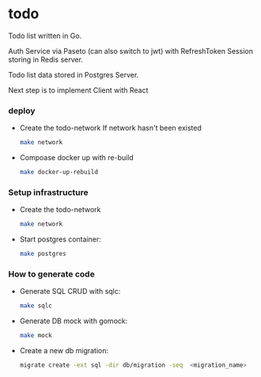 # todo

Todo list written in Go.

Auth Service via Paseto (can also switch to jwt) with RefreshToken Session storing in Redis server.

Todo list data stored in Postgres Server.

Next step is to implement Client with React

### deploy

- Create the todo-network
  If network hasn't been existed

  ```bash
  make network
  ```

- Compoase docker up with re-build
  ```bash
  make docker-up-rebuild
  ```

### Setup infrastructure

- Create the todo-network

  ```bash
  make network
  ```

- Start postgres container:
  ```bash
  make postgres
  ```

### How to generate code

- Generate SQL CRUD with sqlc:

  ```bash
  make sqlc
  ```

- Generate DB mock with gomock:

  ```bash
  make mock
  ```

- Create a new db migration:
  ```bash
  migrate create -ext sql -dir db/migration -seq  <migration_name>
  ```
